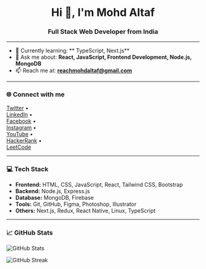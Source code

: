 <h1 align="center">Hi 👋, I'm Mohd Altaf</h1>
<h3 align="center">Full Stack Web Developer from India</h3>

---

- 🌱 Currently learning: ** TypeScript, Next.js**
- 💬 Ask me about: **React, JavaScript, Frontend Development, Node.js, MongoDB**
- 📫 Reach me at: **reachmohdaltaf@gmail.com**

---

### 🌐 Connect with me

[Twitter](https://twitter.com/reachmohdaltaf) •  
[LinkedIn](https://linkedin.com/in/reachmohdaltaf) •  
[Facebook](https://fb.com/reachmohaltaf) •  
[Instagram](https://instagram.com/reachmohdaltaf) •  
[YouTube](https://www.youtube.com/c/reachmohdaltaf) •  
[HackerRank](https://www.hackerrank.com/reachmohdaltaf) •  
[LeetCode](https://www.leetcode.com/reachmohdaltaf)

---

### 💻 Tech Stack

- **Frontend:** HTML, CSS, JavaScript, React, Tailwind CSS, Bootstrap  
- **Backend:** Node.js, Express.js  
- **Database:** MongoDB, Firebase  
- **Tools:** Git, GitHub, Figma, Photoshop, Illustrator  
- **Others:** Next.js, Redux, React Native, Linux, TypeScript  

---

### 📈 GitHub Stats

![GitHub Stats](https://github-readme-stats.vercel.app/api?username=reachmohdaltaf&show_icons=true&theme=default)

![GitHub Streak](https://github-readme-streak-stats.herokuapp.com/?user=reachmohdaltaf)
